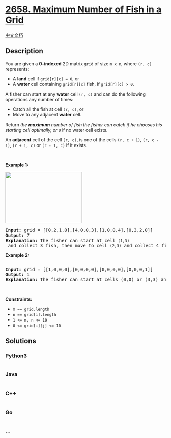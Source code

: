 # [2658. Maximum Number of Fish in a Grid](https://leetcode.com/problems/maximum-number-of-fish-in-a-grid)

[中文文档](/solution/2600-2699/2658.Maximum%20Number%20of%20Fish%20in%20a%20Grid/README.md)

## Description

<p>You are given a <strong>0-indexed</strong> 2D matrix <code>grid</code> of size <code>m x n</code>, where <code>(r, c)</code> represents:</p>

<ul>
	<li>A <strong>land</strong> cell if <code>grid[r][c] = 0</code>, or</li>
	<li>A <strong>water</strong> cell containing <code>grid[r][c]</code> fish, if <code>grid[r][c] &gt; 0</code>.</li>
</ul>

<p>A fisher can start at any <strong>water</strong> cell <code>(r, c)</code> and can do the following operations any number of times:</p>

<ul>
	<li>Catch all the fish at cell <code>(r, c)</code>, or</li>
	<li>Move to any adjacent <strong>water</strong> cell.</li>
</ul>

<p>Return <em>the <strong>maximum</strong> number of fish the fisher can catch if he chooses his starting cell optimally, or </em><code>0</code> if no water cell exists.</p>

<p>An <strong>adjacent</strong> cell of the cell <code>(r, c)</code>, is one of the cells <code>(r, c + 1)</code>, <code>(r, c - 1)</code>, <code>(r + 1, c)</code> or <code>(r - 1, c)</code> if it exists.</p>

<p>&nbsp;</p>
<p><strong class="example">Example 1:</strong></p>
<img alt="" src="https://assets.leetcode.com/uploads/2023/03/29/example.png" style="width: 241px; height: 161px;" />
<pre>
<strong>Input:</strong> grid = [[0,2,1,0],[4,0,0,3],[1,0,0,4],[0,3,2,0]]
<strong>Output:</strong> 7
<strong>Explanation:</strong> The fisher can start at cell <code>(1,3)</code> and collect 3 fish, then move to cell <code>(2,3)</code>&nbsp;and collect 4 fish.
</pre>

<p><strong class="example">Example 2:</strong></p>
<img alt="" src="https://assets.leetcode.com/uploads/2023/03/29/example2.png" />
<pre>
<strong>Input:</strong> grid = [[1,0,0,0],[0,0,0,0],[0,0,0,0],[0,0,0,1]]
<strong>Output:</strong> 1
<strong>Explanation:</strong> The fisher can start at cells (0,0) or (3,3) and collect a single fish. 
</pre>

<p>&nbsp;</p>
<p><strong>Constraints:</strong></p>

<ul>
	<li><code>m == grid.length</code></li>
	<li><code>n == grid[i].length</code></li>
	<li><code>1 &lt;= m, n &lt;= 10</code></li>
	<li><code>0 &lt;= grid[i][j] &lt;= 10</code></li>
</ul>


## Solutions

<!-- tabs:start -->

### **Python3**

```python

```

### **Java**

```java

```

### **C++**

```cpp

```

### **Go**

```go

```

### **...**

```

```

<!-- tabs:end -->